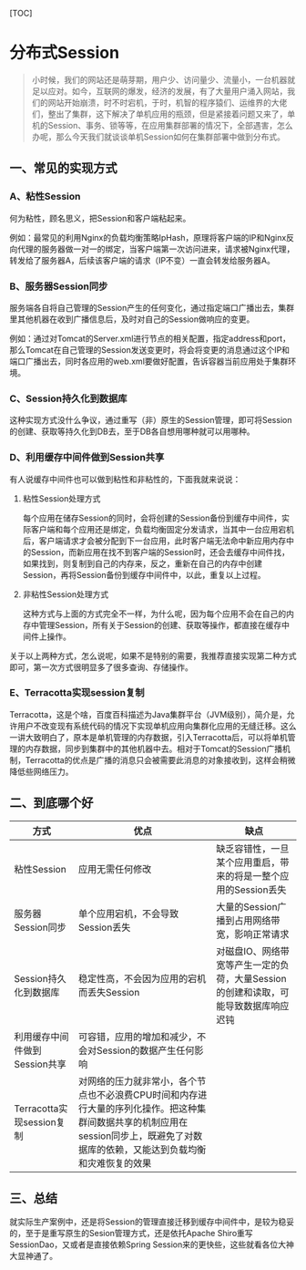 [TOC]

# 分布式Session

> 小时候，我们的网站还是萌芽期，用户少、访问量少、流量小，一台机器就足以应对。如今，互联网的爆发，经济的发展，有了大量用户涌入网站，我们的网站开始崩溃，时不时宕机，于时，机智的程序猿们、运维界的大佬们，整出了集群，这下解决了单机应用的瓶颈，但是紧接着问题又来了，单机的Session、事务、锁等等，在应用集群部署的情况下，全部遇害，怎么办呢，那么今天我们就谈谈单机Session如何在集群部署中做到分布式。

## 一、常见的实现方式

### A、粘性Session

何为粘性，顾名思义，把Session和客户端粘起来。

例如：最常见的利用Nginx的负载均衡策略IpHash，原理将客户端的IP和Nginx反向代理的服务器做一对一的绑定，当客户端第一次访问进来，请求被Nginx代理，转发给了服务器A，后续该客户端的请求（IP不变）一直会转发给服务器A。

### B、服务器Session同步

服务端各自将自己管理的Session产生的任何变化，通过指定端口广播出去，集群里其他机器在收到广播信息后，及时对自己的Session做响应的变更。

例如：通过对Tomcat的Server.xml进行<Cluster/>节点的相关配置，指定address和port，那么Tomcat在自己管理的Session发送变更时，将会将变更的消息通过这个IP和端口广播出去，同时各应用的web.xml要做好配置，告诉容器当前应用处于集群环境。

### C、Session持久化到数据库

这种实现方式没什么争议，通过重写（非）原生的Session管理，即可将Session的创建、获取等持久化到DB去，至于DB各自想用哪种就可以用哪种。

### D、利用缓存中间件做到Session共享

有人说缓存中间件也可以做到粘性和非粘性的，下面我就来说说：

1. 粘性Session处理方式

   每个应用在储存Session的同时，会将创建的Session备份到缓存中间件，实际客户端和每个应用还是绑定，负载均衡固定分发请求，当其中一台应用宕机后，客户端请求才会被分配到下一台应用，此时客户端无法命中新应用内存中的Session，而新应用在找不到客户端的Session时，还会去缓存中间件找，如果找到，则复制到自己的内存来，反之，重新在自己的内存中创建Session，再将Session备份到缓存中间件中，以此，重复以上过程。

2. 非粘性Session处理方式

   这种方式与上面的方式完全不一样，为什么呢，因为每个应用不会在自己的内存中管理Session，所有关于Session的创建、获取等操作，都直接在缓存中间件上操作。

关于以上两种方式，怎么说呢，如果不是特别的需要，我推荐直接实现第二种方式即可，第一次方式很明显多了很多查询、存储操作。

### E、Terracotta实现session复制

Terracotta，这是个啥，百度百科描述为Java集群平台（JVM级别），简介是，允许用户不改变现有系统代码的情况下实现单机应用向集群化应用的无缝迁移。这么一讲大致明白了，原本是单机管理的内存数据，引入Terracotta后，可以将单机管理的内存数据，同步到集群中的其他机器中去。相对于Tomcat的Session广播机制，Terracotta的优点是广播的消息只会被需要此消息的对象接收到，这样会稍微降低些网络压力。

## 二、到底哪个好

| 方式                          | 优点                                                         | 缺点                                                         |
| ----------------------------- | ------------------------------------------------------------ | ------------------------------------------------------------ |
| 粘性Session                   | 应用无需任何修改                                             | 缺乏容错性，一旦某个应用重启，带来的将是一整个应用的Session丢失 |
| 服务器Session同步             | 单个应用宕机，不会导致Session丢失                            | 大量的Session广播到占用网络带宽，影响正常请求                |
| Session持久化到数据库         | 稳定性高，不会因为应用的宕机而丢失Session                    | 对磁盘IO、网络带宽等产生一定的负荷，大量Session的创建和读取，可能导致数据库响应迟钝 |
| 利用缓存中间件做到Session共享 | 可容错，应用的增加和减少，不会对Session的数据产生任何影响    |                                                              |
| Terracotta实现session复制     | 对网络的压力就非常小，各个节点也不必浪费CPU时间和内存进行大量的序列化操作。把这种集群间数据共享的机制应用在session同步上，既避免了对数据库的依赖，又能达到负载均衡和灾难恢复的效果 |                                                              |

## 三、总结

就实际生产案例中，还是将Session的管理直接迁移到缓存中间件中，是较为稳妥的，至于是重写原生的Sesion管理方式，还是依托Apache Shiro重写SessionDao，又或者是直接依赖Spring Session来的更快些，这些就看各位大神大显神通了。

##  